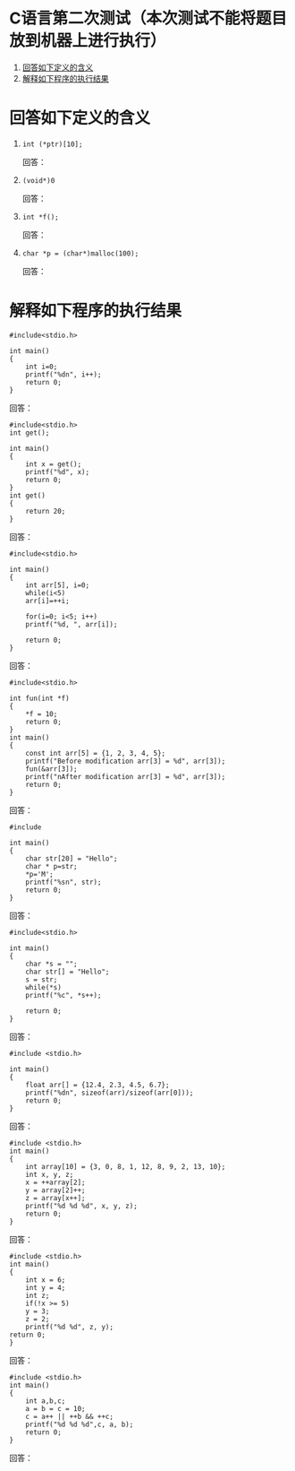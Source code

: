
#  C语言第二次测试（本次测试不能将题目放到机器上进行执行）

1.  [回答如下定义的含义](#orgd033d40)
2.  [解释如下程序的执行结果](#org0f5bc09)


<a id="orgd033d40"></a>

# 回答如下定义的含义

1.  `int (*ptr)[10];`
    
    回答：

2.  `(void*)0`
    
    回答：

3.  `int *f();`
    
    回答：

4.  `char *p = (char*)malloc(100);`
    
    回答：


<a id="org0f5bc09"></a>

# 解释如下程序的执行结果

    #include<stdio.h>
    
    int main()
    {
        int i=0;
        printf("%dn", i++);
        return 0;
    }

回答：

    #include<stdio.h>
    int get();
    
    int main()
    {
        int x = get();
        printf("%d", x);
        return 0;
    }
    int get()
    {
        return 20;
    }

回答：

    #include<stdio.h>
    
    int main()
    {
        int arr[5], i=0;
        while(i<5)
    	arr[i]=++i;
    
        for(i=0; i<5; i++)
    	printf("%d, ", arr[i]);
    
        return 0;
    }

回答：

    #include<stdio.h>
    
    int fun(int *f)
    {
        *f = 10;
        return 0;
    }
    int main()
    {
        const int arr[5] = {1, 2, 3, 4, 5};
        printf("Before modification arr[3] = %d", arr[3]);
        fun(&arr[3]);
        printf("nAfter modification arr[3] = %d", arr[3]);
        return 0;
    }

回答：

    #include
    
    int main()
    {
        char str[20] = "Hello";
        char * p=str;
        *p='M';
        printf("%sn", str);
        return 0;
    }

回答：

    #include<stdio.h>
    
    int main()
    {
        char *s = "";
        char str[] = "Hello";
        s = str;
        while(*s)
    	printf("%c", *s++);
    
        return 0;
    }

回答：

    #include <stdio.h>
    
    int main()
    {
        float arr[] = {12.4, 2.3, 4.5, 6.7};
        printf("%dn", sizeof(arr)/sizeof(arr[0]));
        return 0;
    }

回答：

    #include <stdio.h>
    int main()
    {
        int array[10] = {3, 0, 8, 1, 12, 8, 9, 2, 13, 10};
        int x, y, z;
        x = ++array[2];
        y = array[2]++;
        z = array[x++];
        printf("%d %d %d", x, y, z);
        return 0;
    }

回答：

    #include <stdio.h>
    int main()
    {
        int x = 6;
        int y = 4;
        int z;
        if(!x >= 5)
        y = 3;
        z = 2;
        printf("%d %d", z, y);
    return 0;
    }

回答：

    #include <stdio.h>
    int main()
    {
        int a,b,c;
        a = b = c = 10;
        c = a++ || ++b && ++c;
        printf("%d %d %d",c, a, b);
        return 0;
    }

回答：

